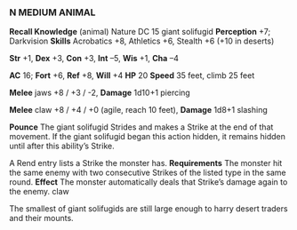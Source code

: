 ### N MEDIUM ANIMAL

**Recall Knowledge** (animal) Nature DC 15
giant solifugid
**Perception** +7; Darkvision
**Skills** Acrobatics +8, Athletics +6, Stealth +6 (+10 in deserts)

**Str** +1, **Dex** +3, **Con** +3, **Int** –5, **Wis** +1, **Cha** –4

**AC** 16; **Fort** +6, **Ref** +8, **Will** +4
**HP** 20
**Speed** 35 feet, climb 25 feet

**Melee** jaws +8 / +3 / \-2, **Damage** 1d10+1 piercing

**Melee** claw +8 / +4 / +0 (agile, reach 10 feet), **Damage** 1d8+1 slashing

**Pounce** The giant solifugid Strides and makes a Strike at the end of that movement. If the giant solifugid began this action hidden, it remains hidden until after this ability’s Strike.

A Rend entry lists a Strike the monster has. **Requirements** The monster hit the same enemy with two consecutive Strikes of the listed type in the same round. **Effect** The monster automatically deals that Strike’s damage again to the enemy. claw

The smallest of giant solifugids are still large enough to harry desert traders and their mounts.